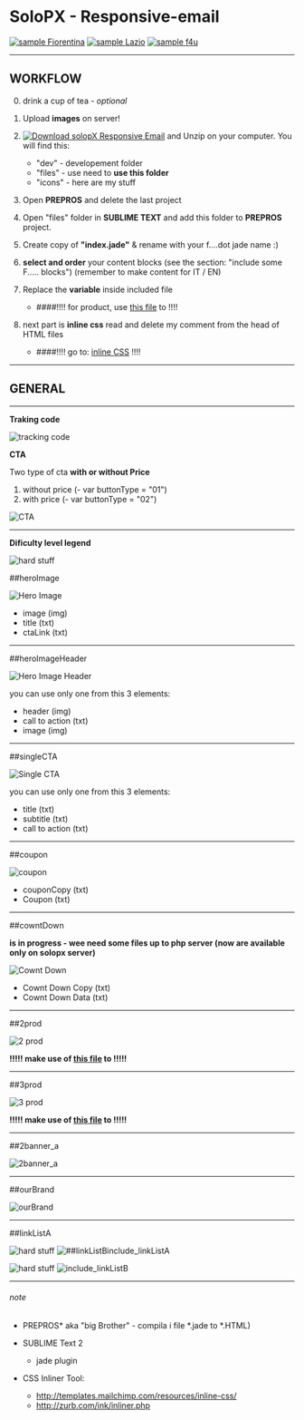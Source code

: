 # SoloPX - Responsive-email
[![sample Fiorentina](https://img.shields.io/badge/Fiorentina-v0.0-yellow.svg)](https://rawgit.com/cromozooom/responsive-email/master/dev/index_fiorentina.html)
[![sample Lazio](https://img.shields.io/badge/Lazio-v0.0-yellow.svg)](https://rawgit.com/cromozooom/responsive-email/master/dev/index_lazio.html)
[![sample f4u](https://img.shields.io/badge/f4U-v0.0-yellow.svg)](https://rawgit.com/cromozooom/responsive-email/master/dev/index_f4u.html)

___

## WORKFLOW

0. drink a cup of tea - *optional*

1. Upload **images** on server!

2. [![Download solopX Responsive Email](https://img.shields.io/badge/download%20soloPX%20responsive%20email-v0.0-brightgreen.svg)](https://github.com/cromozooom/responsive-email/archive/master.zip) and Unzip on your computer. You will find this:

	* "dev" - developement folder
	* "files" - use need to **use this folder**
	* "icons" - here are my stuff

3. Open **PREPROS** and delete the last project

4. Open "files" folder in **SUBLIME TEXT** and add this folder to **PREPROS** project.

5. Create copy of **"index.jade"** & rename with your f....dot jade name :)

6. **select and order** your content blocks (see the section: "include some F..... blocks")
(remember to make content for IT / EN)

7. Replace the **variable** inside included file
	- ####!!!! for product, use [this file](https://goo.gl/ljfWBR) to !!!!

8. next part is **inline css** read and delete my comment from the head of HTML files
	- ####!!!! go to: [inline CSS](http://templates.mailchimp.com/resources/inline-css/) !!!!

___

## GENERAL
___

**Traking code**

![tracking code](https://rawgit.com/cromozooom/responsive-email/master/icons/traking.jpg "skils you need")

**CTA**

Two type of cta **with or without Price**

1. without price (- var buttonType 	= "01")
2. with price (- var buttonType 	= "02")

![CTA](https://rawgit.com/cromozooom/responsive-email/master/icons/cta_explain.jpg "CTA")

___

**Dificulty level legend**

![hard stuff](https://rawgit.com/cromozooom/responsive-email/master/icons/legenda.jpg "skils you need")

##heroImage

![Hero Image](https://rawgit.com/cromozooom/responsive-email/master/icons/heroImage.jpg "Hero Image")

* image (img)
* title (txt)
* ctaLink (txt)

___

##heroImageHeader

![Hero Image Header](https://rawgit.com/cromozooom/responsive-email/master/icons/heroImageHeader.jpg "Hero Image Header")

you can use only one from this 3 elements:
* header (img)
* call to action (txt)
* image (img)

___

##singleCTA

![Single CTA](https://rawgit.com/cromozooom/responsive-email/master/icons/singleCTA.jpg "Single CTA")

you can use only one from this 3 elements:
* title (txt)
* subtitle (txt)
* call to action (txt)

___

##coupon

![coupon](https://rawgit.com/cromozooom/responsive-email/master/icons/coupon.jpg "Coupon")

* couponCopy (txt)
* Coupon (txt)

___

##cowntDown

**is in progress - wee need some files up to php server (now are available only on solopx server)**

![Cownt Down](https://rawgit.com/cromozooom/responsive-email/master/icons/cowntDown.jpg "Cownt Down")

* Cownt Down Copy (txt)
* Cownt Down Data (txt)

___

##2prod

![2 prod](https://rawgit.com/cromozooom/responsive-email/master/icons/2prod.jpg "2 prod")

**!!!!! make use of [this file](https://goo.gl/ljfWBR) to !!!!!**

___

##3prod

![3 prod](https://rawgit.com/cromozooom/responsive-email/master/icons/3prod.jpg "3 prod")

**!!!!! make use of [this file](https://goo.gl/ljfWBR) to !!!!!**

___

##2banner_a

![2banner_a](https://rawgit.com/cromozooom/responsive-email/master/icons/2banner_a.jpg "2banner_a")
___

##ourBrand

![ourBrand](https://rawgit.com/cromozooom/responsive-email/master/icons/ourBrand.jpg "ourBrand")

___

##linkListA

![hard stuff](https://rawgit.com/cromozooom/responsive-email/master/icons/sublime_red.jpg "dificult for sublime user")
![##linkListBinclude_linkListA](https://rawgit.com/cromozooom/responsive-email/master/dev/images/fiorentina/include_linkListA.jpg "include_linkListA")

![hard stuff](https://rawgit.com/cromozooom/responsive-email/master/icons/sublime_red.jpg "dificult for sublime user")
![include_linkListB](https://rawgit.com/cromozooom/responsive-email/master/dev/images/fiorentina/include_linkListB.jpg "include_linkListB")
___

###### note
- PREPROS* aka "big Brother" - compila i file *.jade to *.HTML)
- SUBLIME Text 2
	- jade plugin

- CSS Inliner Tool:
	- http://templates.mailchimp.com/resources/inline-css/
	- http://zurb.com/ink/inliner.php

